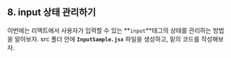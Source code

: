 
## 8. input 상태 관리하기

이번에는 리액트에서 사용자가 입력할 수 있는 **`input`**태그의 상태를 관리하는 방법을 알아보자.
src 폴더 안에 **`InputSample.jsx`** 파일을 생성하고, 밑의 코드를 작성해보자.